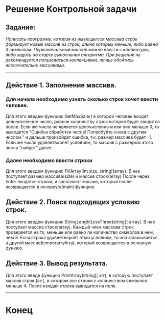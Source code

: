 # Решение Контрольной задачи
## Задание:
*Написать программу, которая из имеющегося массива строк формирует новый массив из строк, длина которых меньше, либо равна 3 символам. Первоначальный массив можно ввести с клавиатуры, либо задать на старте выполнения алгоритма. При решении не рекомендуется пользоваться коллекциями, лучше обойтись исключительно массивами.*
***
## Действие 1. Заполнение массива.
### Для начала необходимо узнать сколько строк хочет ввести человек. 
Для этого введем функцию GetMaxSzie() в которой человек воодит целочисленное число, равное количеству строк которое будет вводится после. Если же число не является целочисленным или оно меньше 0, то выводится "Ошибка обработки числа! Попробуйте снова с другим числом." и дальше произойдет ошибка, т.к. размер массива будет -1. Если же число удовлетворяет условиям, то массив с размером этого числа "пойдет" далее.
###  Далее необходимо ввести строки
Для этого введем функцию FillArray(int size, string[]array). В нее поступает размер массива(size) и массив строк(array).После через Enter вводятся строки, и заполняют массив, который после возвращается в основную(main) функцию.
## Действие 2. Поиск подходящих условию строк.
Для этого введем функцию StringLenghtLessThree(string[] array). В нее поступает массив строк(array). Каждый член массива строк проверяется на то, меньше или равно ли количество символов в нем, чем 3. Если строка удовлетворяет этми условиям, то она записывается в другой массив(temporarryArra), который возвращается в основную функию.
## Действие 3. Вывод результата.
Для этого введе функцию PrintArray(string[] arr), в которую поступает массив строк (arr), в котором все строки с количеством символов меньше 4. После  каждая строка выводится на поле.
***
# Конец